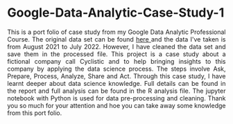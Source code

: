 # Google-Data-Analytic-Case-Study-1
<p align="justify">
This is a port folio of case study from my Google Data Analytic Professional Course. The original data set can be found <a href="https://divvy-tripdata.s3.amazonaws.com/index.html"> here </a> and the data I've taken is from August 2021 to July 2022. However, I have cleaned the data set and save them in the processed file. This project is a case study about a fictional company call Cyclistic and to help bringing insights to this company by applying the data science process. The steps involve Ask, Prepare, Process, Analyze, Share and Act. Through this case study, I have learnt deeper about data science knowledge. Full details can be found in the report and full analysis can be found in the R analysis file. The jupyter notebook with Python is used for data pre-processing and cleaning. Thank you so much for your attention and hoe you can take away some knowledge from this port folio.
</p>
